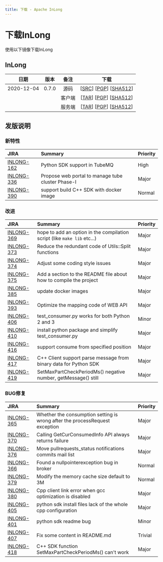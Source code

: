 ```yaml
---
title: 下载 - Apache InLong
---
```


# 下载InLong
  使用以下镜像下载InLong

## InLong
| 日期 | 版本| 备注 | 下载 |
|:---:|:--:|:--:|:--:|
| 2020-12-04 | 0.7.0 | 源码 | [[SRC](https://archive.apache.org/dist/incubator/tubemq/0.7.0-incubating/apache-tubemq-0.7.0-incubating-src.tar.gz)]                 [[PGP](https://archive.apache.org/dist/incubator/tubemq/0.7.0-incubating/apache-tubemq-0.7.0-incubating-src.tar.gz.asc)]             [[SHA512](https://archive.apache.org/dist/incubator/tubemq/0.7.0-incubating/apache-tubemq-0.7.0-incubating-src.tar.gz.sha512)] |
| |                       | 客户端 | [[TAR](https://archive.apache.org/dist/incubator/tubemq/0.7.0-incubating/apache-tubemq-client-0.7.0-incubating-bin.tar.gz)]          [[PGP](https://archive.apache.org/dist/incubator/tubemq/0.7.0-incubating/apache-tubemq-client-0.7.0-incubating-bin.tar.gz.asc)]      [[SHA512](https://archive.apache.org/dist/incubator/tubemq/0.7.0-incubating/apache-tubemq-client-0.7.0-incubating-bin.tar.gz.sha512)] |
| |                       | 服务端 | [[TAR](https://archive.apache.org/dist/incubator/tubemq/0.7.0-incubating/apache-tubemq-server-0.7.0-incubating-bin.tar.gz)]          [[PGP](https://archive.apache.org/dist/incubator/tubemq/0.7.0-incubating/apache-tubemq-server-0.7.0-incubating-bin.tar.gz.asc)]      [[SHA512](https://archive.apache.org/dist/incubator/tubemq/0.7.0-incubating/apache-tubemq-server-0.7.0-incubating-bin.tar.gz.sha512)] |


## 发版说明

### 新特性
| JIRA  | Summary  | Priority |
| :---- | :------- | :------- |
| [INLONG-162](https://issues.apache.org/jira/browse/INLONG-162) | Python SDK support in TubeMQ | High |
| [INLONG-336](https://issues.apache.org/jira/browse/INLONG-336) | Propose web portal to manage tube cluster Phase-I | Major |
| [INLONG-390](https://issues.apache.org/jira/browse/INLONG-390)   | support build C++ SDK with docker image | Normal |

### 改进
| JIRA  | Summary  | Priority |
| :---- | :------- | :------- |
| [INLONG-369](https://issues.apache.org/jira/browse/INLONG-369) | hope to add an option in the compilation script (like `make lib` etc...)                 | Major    |
| [INLONG-373](https://issues.apache.org/jira/browse/INLONG-373) | Reduce the redundant code of Utils::Split functions             | Major    |
| [INLONG-374](https://issues.apache.org/jira/browse/INLONG-374) | Adjust some coding style issues     | Major    |
| [INLONG-375](https://issues.apache.org/jira/browse/INLONG-375) | Add a section to the README file about how to compile the project| Major    |
| [INLONG-385](https://issues.apache.org/jira/browse/INLONG-385) | update docker images     | Major    |
| [INLONG-393](https://issues.apache.org/jira/browse/INLONG-393) | Optimize the mapping code of WEB API     | Major    |
| [INLONG-406](https://issues.apache.org/jira/browse/INLONG-406) | test_consumer.py works for both Python 2 and 3   | Minor |
| [INLONG-410](https://issues.apache.org/jira/browse/INLONG-410) | install python package and simplify test_consumer.py    | Major    |
| [INLONG-416](https://issues.apache.org/jira/browse/INLONG-416) | support consume from specified position   | Major    |
| [INLONG-417](https://issues.apache.org/jira/browse/INLONG-417) | C++ Client support parse message from binary data for Python SDK    | Major    |
| [INLONG-419](https://issues.apache.org/jira/browse/INLONG-419) | SetMaxPartCheckPeriodMs() negative number, getMessage() still  | Major    |

### BUG修复
| JIRA                                                         | Summary                                                      | Priority |
| :----------------------------------------------------------- | :----------------------------------------------------------- | :------- |
| [INLONG-365](https://issues.apache.org/jira/browse/INLONG-365) | Whether the consumption setting is wrong after the processRequest exception | Major    |
| [INLONG-370](https://issues.apache.org/jira/browse/INLONG-370) | Calling GetCurConsumedInfo API always returns failure      | Major    |
| [INLONG-376](https://issues.apache.org/jira/browse/INLONG-376) | Move pullrequests_status notifications commits mail list | Major    |
| [INLONG-366](https://issues.apache.org/jira/browse/INLONG-366) | Found a nullpointerexception bug in broker | Normal |
| [INLONG-379](https://issues.apache.org/jira/browse/INLONG-379) | Modify the memory cache size default to 3M | Normal |
| [INLONG-380](https://issues.apache.org/jira/browse/INLONG-380) | Cpp client link error when gcc optimization is disabled   | Major    |
| [INLONG-405](https://issues.apache.org/jira/browse/INLONG-405) | python sdk install files lack of the whole cpp configuration | Major |
| [INLONG-401](https://issues.apache.org/jira/browse/INLONG-401) | python sdk readme bug | Minor |
| [INLONG-407](https://issues.apache.org/jira/browse/INLONG-407) | Fix some content in README.md | Trivial |
| [INLONG-418](https://issues.apache.org/jira/browse/INLONG-418) | C++ SDK function SetMaxPartCheckPeriodMs() can't work | Major |
